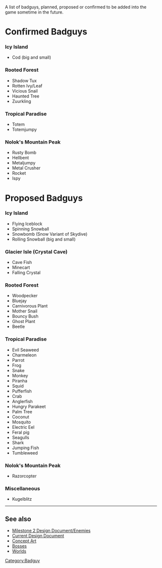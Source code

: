 A list of badguys, planned, proposed or confirmed to be added into the game sometime in the future.

Confirmed Badguys
=================

### Icy Island

- Cod (big and small)

### Rooted Forest

- Shadow Tux
- Rotten Ivy/Leaf
- Vicious Snail
- Haunted Tree
- Zuurkling

### Tropical Paradise

- Totem
- Totemjumpy

### Nolok's Mountain Peak
   
- Rusty Bomb
- Hellbent
- Metaljumpy
- Metal Crusher
- Rocket
- Ispy


Proposed Badguys
================

### Icy Island

- Flying Iceblock
- Spinning Snowball
- Snowbomb (Snow Variant of Skydive)
- Rolling Snowball (big and small)

### Glacier Isle (Crystal Cave)

- Cave Fish
- Minecart
- Falling Crystal

### Rooted Forest

- Woodpecker
- Bluejay
- Carnivorous Plant
- Mother Snail
- Bouncy Bush
- Ghost Plant
- Beetle

### Tropical Paradise

- Evil Seaweed
- Charmeleon
- Parrot
- Frog
- Snake
- Monkey
- Piranha
- Squid
- Pufferfish
- Crab
- Anglerfish
- Hungry Parakeet
- Palm Tree
- Coconut
- Mosquito
- Electric Eel
- Feral pig
- Seagulls
- Shark
- Jumping Fish
- Tumbleweed

### Nolok's Mountain Peak

- Razorcopter

### Miscellaneous

- Kugelblitz

---

See also
--------

-   [Milestone 2 Design Document/Enemies](http://supertux.lethargik.org/wiki/Milestone_2_Design_Document/Enemies)
-   [Current Design Document](https://github.com/SuperTux/supertux/wiki/Current-Design-Document)
-   [Concept Art](https://github.com/SuperTux/supertux/wiki/Concept-Art)
-   [Bosses](https://github.com/SuperTux/supertux/wiki/Bosses)
-   [Worlds](https://github.com/SuperTux/supertux/wiki/Worlds)

<Category:Badguy>
